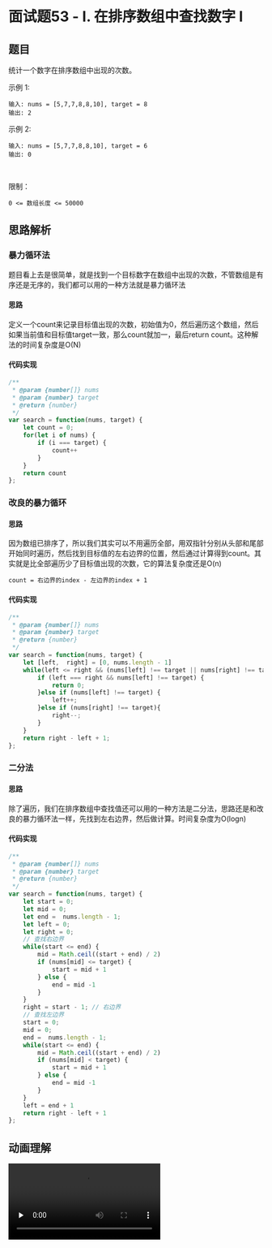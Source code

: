 # 面试题53 - I. 在排序数组中查找数字 I

## 题目

统计一个数字在排序数组中出现的次数。
 

示例 1:

```
输入: nums = [5,7,7,8,8,10], target = 8
输出: 2
```

示例 2:


```
输入: nums = [5,7,7,8,8,10], target = 6
输出: 0
```
 

限制：

```
0 <= 数组长度 <= 50000
```


## 思路解析

### 暴力循环法

题目看上去是很简单，就是找到一个目标数字在数组中出现的次数，不管数组是有序还是无序的，我们都可以用的一种方法就是暴力循环法

#### 思路

定义一个count来记录目标值出现的次数，初始值为0，然后遍历这个数组，然后如果当前值和目标值target一致，那么count就加一，最后return count。这种解法的时间复杂度是O(N)

#### 代码实现


```javaScript
/**
 * @param {number[]} nums
 * @param {number} target
 * @return {number}
 */
var search = function(nums, target) {
    let count = 0;
    for(let i of nums) {
    	if (i === target) {
    		count++
    	}
    }
    return count
};
```

### 改良的暴力循环

#### 思路

因为数组已排序了，所以我们其实可以不用遍历全部，用双指针分别从头部和尾部开始同时遍历，然后找到目标值的左右边界的位置，然后通过计算得到count。其实就是比全部遍历少了目标值出现的次数，它的算法复杂度还是O(n)

	count = 右边界的index - 左边界的index + 1

#### 代码实现


```javaScript
/**
 * @param {number[]} nums
 * @param {number} target
 * @return {number}
 */
var search = function(nums, target) {
    let [left,  right] = [0, nums.length - 1]
    while(left <= right && (nums[left] !== target || nums[right] !== target)) {
    	if (left === right && nums[left] !== target) {
    		return 0;
    	}else if (nums[left] !== target) {
    		left++;
    	}else if (nums[right] !== target){
    		right--;
    	}
    }
    return right - left + 1;
};
```

### 二分法

#### 思路

除了遍历，我们在排序数组中查找值还可以用的一种方法是二分法，思路还是和改良的暴力循环法一样，先找到左右边界，然后做计算。时间复杂度为O(logn)

#### 代码实现

```javaScript
/**
 * @param {number[]} nums
 * @param {number} target
 * @return {number}
 */
var search = function(nums, target) {
    let start = 0;
    let mid = 0;
    let end =  nums.length - 1;
    let left = 0;
    let right = 0;
  	// 查找右边界
    while(start <= end) {
        mid = Math.ceil((start + end) / 2)
        if (nums[mid] <= target) {
            start = mid + 1
        } else {
            end = mid -1
        }
    }
    right = start - 1; // 右边界
  	// 查找左边界
    start = 0;
    mid = 0; 
    end =  nums.length - 1;
    while(start <= end) {
        mid = Math.ceil((start + end) / 2)
        if (nums[mid] < target) {
            start = mid + 1
        } else {
            end = mid -1
        }
    }
    left = end + 1
    return right - left + 1
};
```

## 动画理解


<video id="video" controls="" preload="none" >
      <source id="mp4" src="../Animation/Interview Question 53 - I. Find number I in sort array.mp4"  type="video/mp4">
  </video>